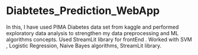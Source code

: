 # Diabtetes_Prediction_WebApp
In this, I have used PIMA Diabetes data set from kaggle and performed exploratory data analysis to strengthen my data preprocessing and ML algorithms concepts. Used StreamLit library for frontEnd . Worked with SVM , Logistic Regression, Naive Bayes algorithms, StreamLit library.
